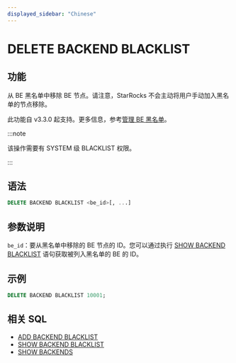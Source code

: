 ```yaml
---
displayed_sidebar: "Chinese"
---
```


# DELETE BACKEND BLACKLIST

## 功能

从 BE 黑名单中移除 BE 节点。请注意，StarRocks 不会主动将用户手动加入黑名单的节点移除。

此功能自 v3.3.0 起支持。更多信息，参考[管理 BE 黑名单](../../../../administration/management/BE_blacklist.md)。

:::note

该操作需要有 SYSTEM 级 BLACKLIST 权限。

:::

## 语法

```SQL
DELETE BACKEND BLACKLIST <be_id>[, ...]
```

## 参数说明

`be_id`：要从黑名单中移除的 BE 节点的 ID。您可以通过执行 [SHOW BACKEND BLACKLIST](SHOW_BACKEND_BLACKLIST.md) 语句获取被列入黑名单的 BE 的 ID。

## 示例

```SQL
DELETE BACKEND BLACKLIST 10001;
```

## 相关 SQL

- [ADD BACKEND BLACKLIST](ADD_BACKEND_BLACKLIST.md)
- [SHOW BACKEND BLACKLIST](SHOW_BACKEND_BLACKLIST.md)
- [SHOW BACKENDS](SHOW_BACKENDS.md)

